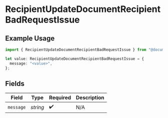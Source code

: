# RecipientUpdateDocumentRecipientBadRequestIssue

## Example Usage

```typescript
import { RecipientUpdateDocumentRecipientBadRequestIssue } from "@documenso/sdk-typescript/models/errors";

let value: RecipientUpdateDocumentRecipientBadRequestIssue = {
  message: "<value>",
};
```

## Fields

| Field              | Type               | Required           | Description        |
| ------------------ | ------------------ | ------------------ | ------------------ |
| `message`          | *string*           | :heavy_check_mark: | N/A                |